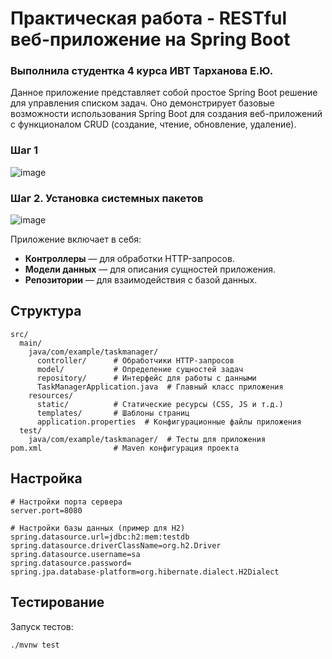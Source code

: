 # Практическая работа - RESTful веб-приложение на Spring Boot
### Выполнила студентка 4 курса ИВТ Тарханова Е.Ю.



Данное приложение представляет собой простое Spring Boot решение для управления списком задач. Оно демонстрирует базовые возможности использования Spring Boot для создания веб-приложений с функционалом CRUD (создание, чтение, обновление, удаление).

### Шаг 1
![image](https://github.com/user-attachments/assets/6bacf73e-815b-4682-bf41-181454226b95)

### Шаг 2. Установка системных пакетов
![image](https://github.com/user-attachments/assets/ac2c61c7-c42d-4fb8-9cb8-76211477b802)

Приложение включает в себя:

- **Контроллеры** — для обработки HTTP-запросов.
- **Модели данных** — для описания сущностей приложения.
- **Репозитории** — для взаимодействия с базой данных.



## Структура

```
src/
  main/
    java/com/example/taskmanager/
      controller/      # Обработчики HTTP-запросов
      model/           # Определение сущностей задач
      repository/      # Интерфейс для работы с данными
      TaskManagerApplication.java  # Главный класс приложения
    resources/
      static/          # Статические ресурсы (CSS, JS и т.д.)
      templates/       # Шаблоны страниц
      application.properties  # Конфигурационные файлы приложения
  test/
    java/com/example/taskmanager/  # Тесты для приложения
pom.xml                # Maven конфигурация проекта
```



## Настройка

```
# Настройки порта сервера
server.port=8080

# Настройки базы данных (пример для H2)
spring.datasource.url=jdbc:h2:mem:testdb
spring.datasource.driverClassName=org.h2.Driver
spring.datasource.username=sa
spring.datasource.password=
spring.jpa.database-platform=org.hibernate.dialect.H2Dialect
```



## Тестирование

Запуск тестов:

```bash
./mvnw test
```

